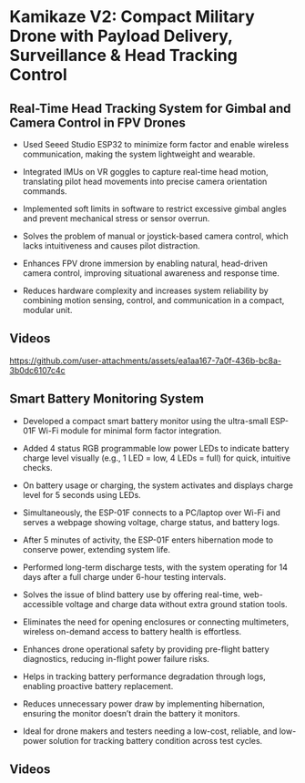 # Kamikaze V2: Compact Military Drone with Payload Delivery, Surveillance & Head Tracking Control

## Real-Time Head Tracking System for Gimbal and Camera Control in FPV Drones

- Used Seeed Studio ESP32 to minimize form factor and enable wireless communication, making the system lightweight and wearable.

- Integrated IMUs on VR goggles to capture real-time head motion, translating pilot head movements into precise camera orientation commands.

- Implemented soft limits in software to restrict excessive gimbal angles and prevent mechanical stress or sensor overrun.

- Solves the problem of manual or joystick-based camera control, which lacks intuitiveness and causes pilot distraction.

- Enhances FPV drone immersion by enabling natural, head-driven camera control, improving situational awareness and response time.

- Reduces hardware complexity and increases system reliability by combining motion sensing, control, and communication in a compact, modular unit.

## Videos

https://github.com/user-attachments/assets/ea1aa167-7a0f-436b-bc8a-3b0dc6107c4c



## Smart Battery Monitoring System

- Developed a compact smart battery monitor using the ultra-small ESP-01F Wi-Fi module for minimal form factor integration.

- Added 4 status RGB programmable low power LEDs to indicate battery charge level visually (e.g., 1 LED = low, 4 LEDs = full) for quick, intuitive checks.

- On battery usage or charging, the system activates and displays charge level for 5 seconds using LEDs.

- Simultaneously, the ESP-01F connects to a PC/laptop over Wi-Fi and serves a webpage showing voltage, charge status, and battery logs.

- After 5 minutes of activity, the ESP-01F enters hibernation mode to conserve power, extending system life.

- Performed long-term discharge tests, with the system operating for 14 days after a full charge under 6-hour testing intervals.

- Solves the issue of blind battery use by offering real-time, web-accessible voltage and charge data without extra ground station tools.

- Eliminates the need for opening enclosures or connecting multimeters, wireless on-demand access to battery health is effortless.

- Enhances drone operational safety by providing pre-flight battery diagnostics, reducing in-flight power failure risks.

- Helps in tracking battery performance degradation through logs, enabling proactive battery replacement.

- Reduces unnecessary power draw by implementing hibernation, ensuring the monitor doesn’t drain the battery it monitors.

- Ideal for drone makers and testers needing a low-cost, reliable, and low-power solution for tracking battery condition across test cycles.

## Videos



